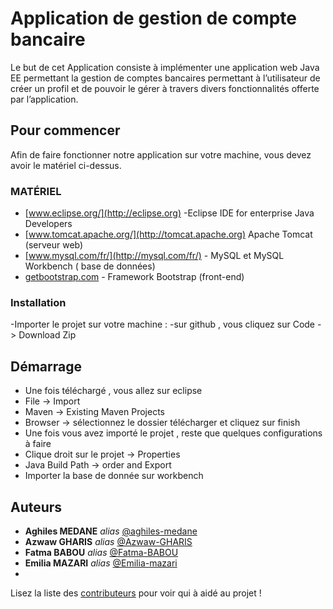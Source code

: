 # Application de gestion de compte bancaire


Le but de cet Application  consiste à implémenter une application web Java EE permettant la gestion de comptes bancaires permettant à l’utilisateur de créer un profil  et de pouvoir le gérer à travers divers fonctionnalités offerte par l’application.

## Pour commencer

Afin de faire fonctionner notre application sur votre machine, vous devez avoir le matériel ci-dessus.

### MATÉRIEL
* [www.eclipse.org/](http://eclipse.org) -Eclipse IDE for enterprise Java Developers
* [www.tomcat.apache.org/](http://tomcat.apache.org) Apache Tomcat (serveur web) 
* [www.mysql.com/fr/](http://mysql.com/fr/) - MySQL et MySQL Workbench ( base de données)
* [getbootstrap.com](http://getbootstrap.com) - Framework Bootstrap (front-end)
### Installation

-Importer le projet sur votre machine : 
-sur github , vous cliquez sur Code -> Download Zip

## Démarrage
- Une fois téléchargé , vous allez sur eclipse 
- File  -> Import 
- Maven -> Existing Maven Projects
- Browser -> sélectionnez le dossier télécharger et cliquez sur finish
- Une fois vous avez importé le projet , reste que quelques configurations à faire 
- Clique droit  sur le projet -> Properties 
- Java Build Path -> order and Export 
- Importer la base de donnée sur workbench

## Auteurs
* **Aghiles MEDANE** _alias_ [@aghiles-medane](https://github.com/)
* **Azwaw GHARIS** _alias_ [@Azwaw-GHARIS](https://github.com/)
* **Fatma BABOU** _alias_ [@Fatma-BABOU](https://github.com/)
* **Emilia MAZARI** _alias_ [@Emilia-mazari](https://github.com/)
*

Lisez la liste des [contributeurs](https://github.com/Projet-L3-Miage-equipe-N-10/banque/contributors) pour voir qui à aidé au projet !











